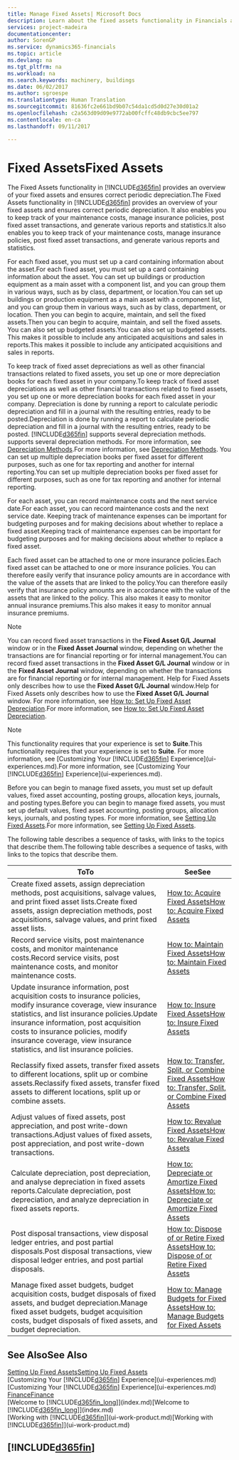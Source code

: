 ```yaml
---
title: Manage Fixed Assets| Microsoft Docs
description: Learn about the fixed assets functionality in Financials and get an overview of how to work with fixed assets.
services: project-madeira
documentationcenter: 
author: SorenGP
ms.service: dynamics365-financials
ms.topic: article
ms.devlang: na
ms.tgt_pltfrm: na
ms.workload: na
ms.search.keywords: machinery, buildings
ms.date: 06/02/2017
ms.author: sgroespe
ms.translationtype: Human Translation
ms.sourcegitcommit: 81636fc2e661bd9b07c54da1cd5d0d27e30d01a2
ms.openlocfilehash: c2a563d09d09e9772ab00fcffc48db9cbc5ee797
ms.contentlocale: en-ca
ms.lasthandoff: 09/11/2017

---
```

# <a name="fixed-assets"></a><span data-ttu-id="7baee-103">Fixed Assets</span><span class="sxs-lookup"><span data-stu-id="7baee-103">Fixed Assets</span></span>
<span data-ttu-id="7baee-104">The Fixed Assets functionality in [!INCLUDE[d365fin](includes/d365fin_md.md)] provides an overview of your fixed assets and ensures correct periodic depreciation.</span><span class="sxs-lookup"><span data-stu-id="7baee-104">The Fixed Assets functionality in [!INCLUDE[d365fin](includes/d365fin_md.md)] provides an overview of your fixed assets and ensures correct periodic depreciation.</span></span> <span data-ttu-id="7baee-105">It also enables you to keep track of your maintenance costs, manage insurance policies, post fixed asset transactions, and generate various reports and statistics.</span><span class="sxs-lookup"><span data-stu-id="7baee-105">It also enables you to keep track of your maintenance costs, manage insurance policies, post fixed asset transactions, and generate various reports and statistics.</span></span>

<span data-ttu-id="7baee-106">For each fixed asset, you must set up a card containing information about the asset.</span><span class="sxs-lookup"><span data-stu-id="7baee-106">For each fixed asset, you must set up a card containing information about the asset.</span></span> <span data-ttu-id="7baee-107">You can set up buildings or production equipment as a main asset with a component list, and you can group them in various ways, such as by class, department, or location.</span><span class="sxs-lookup"><span data-stu-id="7baee-107">You can set up buildings or production equipment as a main asset with a component list, and you can group them in various ways, such as by class, department, or location.</span></span> <span data-ttu-id="7baee-108">Then you can begin to acquire, maintain, and sell the fixed assets.</span><span class="sxs-lookup"><span data-stu-id="7baee-108">Then you can begin to acquire, maintain, and sell the fixed assets.</span></span> <span data-ttu-id="7baee-109">You can also set up budgeted assets.</span><span class="sxs-lookup"><span data-stu-id="7baee-109">You can also set up budgeted assets.</span></span> <span data-ttu-id="7baee-110">This makes it possible to include any anticipated acquisitions and sales in reports.</span><span class="sxs-lookup"><span data-stu-id="7baee-110">This makes it possible to include any anticipated acquisitions and sales in reports.</span></span>

<span data-ttu-id="7baee-111">To keep track of fixed asset depreciations as well as other financial transactions related to fixed assets, you set up one or more depreciation books for each fixed asset in your company.</span><span class="sxs-lookup"><span data-stu-id="7baee-111">To keep track of fixed asset depreciations as well as other financial transactions related to fixed assets, you set up one or more depreciation books for each fixed asset in your company.</span></span> <span data-ttu-id="7baee-112">Depreciation is done by running a report to calculate periodic depreciation and fill in a journal with the resulting entries, ready to be posted.</span><span class="sxs-lookup"><span data-stu-id="7baee-112">Depreciation is done by running a report to calculate periodic depreciation and fill in a journal with the resulting entries, ready to be posted.</span></span> [!INCLUDE[d365fin](includes/d365fin_md.md)]<span data-ttu-id="7baee-113"> supports several depreciation methods.</span><span class="sxs-lookup"><span data-stu-id="7baee-113"> supports several depreciation methods.</span></span> <span data-ttu-id="7baee-114">For more information, see [Depreciation Methods](fa-depreciation-methods.md).</span><span class="sxs-lookup"><span data-stu-id="7baee-114">For more information, see [Depreciation Methods](fa-depreciation-methods.md).</span></span> <span data-ttu-id="7baee-115">You can set up multiple depreciation books per fixed asset for different purposes, such as one for tax reporting and another for internal reporting.</span><span class="sxs-lookup"><span data-stu-id="7baee-115">You can set up multiple depreciation books per fixed asset for different purposes, such as one for tax reporting and another for internal reporting.</span></span>

<span data-ttu-id="7baee-116">For each asset, you can record maintenance costs and the next service date.</span><span class="sxs-lookup"><span data-stu-id="7baee-116">For each asset, you can record maintenance costs and the next service date.</span></span> <span data-ttu-id="7baee-117">Keeping track of maintenance expenses can be important for budgeting purposes and for making decisions about whether to replace a fixed asset.</span><span class="sxs-lookup"><span data-stu-id="7baee-117">Keeping track of maintenance expenses can be important for budgeting purposes and for making decisions about whether to replace a fixed asset.</span></span>

<span data-ttu-id="7baee-118">Each fixed asset can be attached to one or more insurance policies.</span><span class="sxs-lookup"><span data-stu-id="7baee-118">Each fixed asset can be attached to one or more insurance policies.</span></span> <span data-ttu-id="7baee-119">You can therefore easily verify that insurance policy amounts are in accordance with the value of the assets that are linked to the policy.</span><span class="sxs-lookup"><span data-stu-id="7baee-119">You can therefore easily verify that insurance policy amounts are in accordance with the value of the assets that are linked to the policy.</span></span> <span data-ttu-id="7baee-120">This also makes it easy to monitor annual insurance premiums.</span><span class="sxs-lookup"><span data-stu-id="7baee-120">This also makes it easy to monitor annual insurance premiums.</span></span>

> [!NOTE]  
>   <span data-ttu-id="7baee-121">You can record fixed asset transactions in the **Fixed Asset G/L Journal** window or in the **Fixed Asset Journal** window, depending on whether the transactions are for financial reporting or for internal management.</span><span class="sxs-lookup"><span data-stu-id="7baee-121">You can record fixed asset transactions in the **Fixed Asset G/L Journal** window or in the **Fixed Asset Journal** window, depending on whether the transactions are for financial reporting or for internal management.</span></span> <span data-ttu-id="7baee-122">Help for Fixed Assets only describes how to use the **Fixed Asset G/L Journal** window.</span><span class="sxs-lookup"><span data-stu-id="7baee-122">Help for Fixed Assets only describes how to use the **Fixed Asset G/L Journal** window.</span></span> <span data-ttu-id="7baee-123">For more information, see [How to: Set Up Fixed Asset Depreciation](fa-how-setup-depreciation.md).</span><span class="sxs-lookup"><span data-stu-id="7baee-123">For more information, see [How to: Set Up Fixed Asset Depreciation](fa-how-setup-depreciation.md).</span></span>

> [!NOTE]  
>   <span data-ttu-id="7baee-124">This functionality requires that your experience is set to **Suite**.</span><span class="sxs-lookup"><span data-stu-id="7baee-124">This functionality requires that your experience is set to **Suite**.</span></span> <span data-ttu-id="7baee-125">For more information, see [Customizing Your [!INCLUDE[d365fin](includes/d365fin_md.md)] Experience](ui-experiences.md).</span><span class="sxs-lookup"><span data-stu-id="7baee-125">For more information, see [Customizing Your [!INCLUDE[d365fin](includes/d365fin_md.md)] Experience](ui-experiences.md).</span></span>

<span data-ttu-id="7baee-126">Before you can begin to manage fixed assets, you must set up default values, fixed asset accounting, posting groups, allocation keys, journals, and posting types.</span><span class="sxs-lookup"><span data-stu-id="7baee-126">Before you can begin to manage fixed assets, you must set up default values, fixed asset accounting, posting groups, allocation keys, journals, and posting types.</span></span> <span data-ttu-id="7baee-127">For more information, see [Setting Up Fixed Assets](fa-setup.md).</span><span class="sxs-lookup"><span data-stu-id="7baee-127">For more information, see [Setting Up Fixed Assets](fa-setup.md).</span></span>

<span data-ttu-id="7baee-128">The following table describes a sequence of tasks, with links to the topics that describe them.</span><span class="sxs-lookup"><span data-stu-id="7baee-128">The following table describes a sequence of tasks, with links to the topics that describe them.</span></span>

| <span data-ttu-id="7baee-129">To</span><span class="sxs-lookup"><span data-stu-id="7baee-129">To</span></span> | <span data-ttu-id="7baee-130">See</span><span class="sxs-lookup"><span data-stu-id="7baee-130">See</span></span> |
| --- | --- |
| <span data-ttu-id="7baee-131">Create fixed assets, assign depreciation methods, post acquisitions, salvage values, and print fixed asset lists.</span><span class="sxs-lookup"><span data-stu-id="7baee-131">Create fixed assets, assign depreciation methods, post acquisitions, salvage values, and print fixed asset lists.</span></span> |[<span data-ttu-id="7baee-132">How to: Acquire Fixed Assets</span><span class="sxs-lookup"><span data-stu-id="7baee-132">How to: Acquire Fixed Assets</span></span>](fa-how-acquire.md) |
| <span data-ttu-id="7baee-133">Record service visits, post maintenance costs, and monitor maintenance costs.</span><span class="sxs-lookup"><span data-stu-id="7baee-133">Record service visits, post maintenance costs, and monitor maintenance costs.</span></span> |[<span data-ttu-id="7baee-134">How to: Maintain Fixed Assets</span><span class="sxs-lookup"><span data-stu-id="7baee-134">How to: Maintain Fixed Assets</span></span>](fa-how-maintain.md) |
| <span data-ttu-id="7baee-135">Update insurance information, post acquisition costs to insurance policies, modify insurance coverage, view insurance statistics, and list insurance policies.</span><span class="sxs-lookup"><span data-stu-id="7baee-135">Update insurance information, post acquisition costs to insurance policies, modify insurance coverage, view insurance statistics, and list insurance policies.</span></span> |[<span data-ttu-id="7baee-136">How to: Insure Fixed Assets</span><span class="sxs-lookup"><span data-stu-id="7baee-136">How to: Insure Fixed Assets</span></span>](fa-how-insure.md) |
| <span data-ttu-id="7baee-137">Reclassify fixed assets, transfer fixed assets to different locations, split up or combine assets.</span><span class="sxs-lookup"><span data-stu-id="7baee-137">Reclassify fixed assets, transfer fixed assets to different locations, split up or combine assets.</span></span> |[<span data-ttu-id="7baee-138">How to: Transfer, Split, or Combine Fixed Assets</span><span class="sxs-lookup"><span data-stu-id="7baee-138">How to: Transfer, Split, or Combine Fixed Assets</span></span>](fa-how-trans-split-combine.md) |
| <span data-ttu-id="7baee-139">Adjust values of fixed assets, post appreciation, and post write-down transactions.</span><span class="sxs-lookup"><span data-stu-id="7baee-139">Adjust values of fixed assets, post appreciation, and post write-down transactions.</span></span> |[<span data-ttu-id="7baee-140">How to: Revalue Fixed Assets</span><span class="sxs-lookup"><span data-stu-id="7baee-140">How to: Revalue Fixed Assets</span></span>](fa-how-revalue.md) |
| <span data-ttu-id="7baee-141">Calculate depreciation, post depreciation, and analyse depreciation in fixed assets reports.</span><span class="sxs-lookup"><span data-stu-id="7baee-141">Calculate depreciation, post depreciation, and  analyze depreciation in fixed assets reports.</span></span> |[<span data-ttu-id="7baee-142">How to: Depreciate or Amortize Fixed Assets</span><span class="sxs-lookup"><span data-stu-id="7baee-142">How to: Depreciate or Amortize Fixed Assets</span></span>](fa-how-depreciate-amortize.md) |
| <span data-ttu-id="7baee-143">Post disposal transactions, view disposal ledger entries, and post partial disposals.</span><span class="sxs-lookup"><span data-stu-id="7baee-143">Post disposal transactions, view disposal ledger entries, and post partial disposals.</span></span> |[<span data-ttu-id="7baee-144">How to: Dispose of or Retire Fixed Assets</span><span class="sxs-lookup"><span data-stu-id="7baee-144">How to: Dispose of or Retire Fixed Assets</span></span>](fa-how-dispose-retire.md) |
| <span data-ttu-id="7baee-145">Manage fixed asset budgets, budget acquisition costs, budget disposals of fixed assets, and budget depreciation.</span><span class="sxs-lookup"><span data-stu-id="7baee-145">Manage fixed asset budgets, budget acquisition costs, budget disposals of fixed assets, and budget depreciation.</span></span> |[<span data-ttu-id="7baee-146">How to: Manage Budgets for Fixed Assets</span><span class="sxs-lookup"><span data-stu-id="7baee-146">How to: Manage Budgets for Fixed Assets</span></span>](fa-how-manage-budgets.md) |

## <a name="see-also"></a><span data-ttu-id="7baee-147">See Also</span><span class="sxs-lookup"><span data-stu-id="7baee-147">See Also</span></span>
[<span data-ttu-id="7baee-148">Setting Up Fixed Assets</span><span class="sxs-lookup"><span data-stu-id="7baee-148">Setting Up Fixed Assets</span></span>](fa-setup.md)  
<span data-ttu-id="7baee-149">[Customizing Your [!INCLUDE[d365fin](includes/d365fin_md.md)] Experience](ui-experiences.md)</span><span class="sxs-lookup"><span data-stu-id="7baee-149">[Customizing Your [!INCLUDE[d365fin](includes/d365fin_md.md)] Experience](ui-experiences.md)</span></span>  
[<span data-ttu-id="7baee-150">Finance</span><span class="sxs-lookup"><span data-stu-id="7baee-150">Finance</span></span>](finance.md)  
<span data-ttu-id="7baee-151">[Welcome to [!INCLUDE[d365fin_long](includes/d365fin_long_md.md)]](index.md)</span><span class="sxs-lookup"><span data-stu-id="7baee-151">[Welcome to [!INCLUDE[d365fin_long](includes/d365fin_long_md.md)]](index.md)</span></span>  
<span data-ttu-id="7baee-152">[Working with [!INCLUDE[d365fin](includes/d365fin_md.md)]](ui-work-product.md)</span><span class="sxs-lookup"><span data-stu-id="7baee-152">[Working with [!INCLUDE[d365fin](includes/d365fin_md.md)]](ui-work-product.md)</span></span>

## [!INCLUDE[d365fin](includes/free_trial_md.md)]
